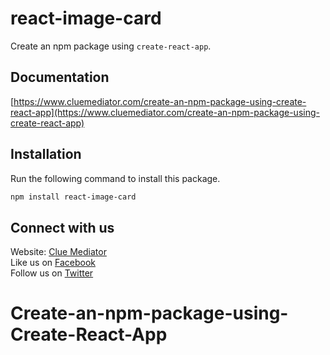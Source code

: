 # react-image-card
Create an npm package using `create-react-app`.

## Documentation

[https://www.cluemediator.com/create-an-npm-package-using-create-react-app](https://www.cluemediator.com/create-an-npm-package-using-create-react-app)

## Installation

Run the following command to install this package.

```bash
npm install react-image-card
```

## Connect with us

Website: [Clue Mediator](https://www.cluemediator.com)  
Like us on [Facebook](https://www.facebook.com/thecluemediator)  
Follow us on [Twitter](https://twitter.com/cluemediator)
# Create-an-npm-package-using-Create-React-App
